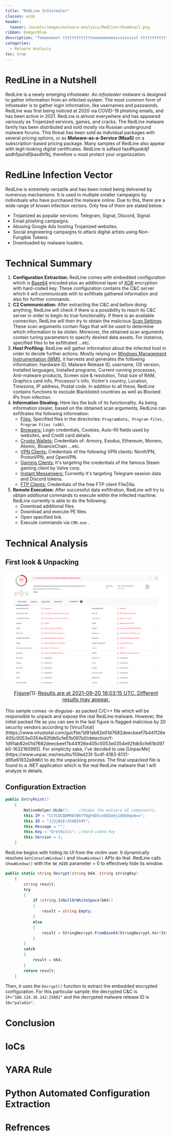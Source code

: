 ```yaml
---
title: "RedLine Infostealer"
classes: wide
header:
  teaser: /assets/images/malware-analysis/Redline/thumbnail.png
ribbon: DodgerBlue
description: "Teeeeeeest ttttttttttttteeeeeeeeeessssssssst ttttttttttttttteeeeeeeeeeeeesssssssst teeeeeeeeeeesssssssst test ..."
categories:
  - Malware Analysis
toc: true
---
```

# RedLine in a Nutshell

RedLine is a newly emerging infostealer. An *infostealer malware* is designed to gather information from an infected system. The most common form of infostealer is to gather login information, like usernames and passwords. RedLine was first being noticed at 2020 via COVID-19 phishing emails, and has been active in 2021. RedLine is almost everywhere and has appeared variously as Trojanized services, games, and cracks. The RedLine malware family has been distributed and sold mostly via Russian underground malware forums. This threat has been sold as individual packages with several pricing options, or as **Malware-as-a-Service (MaaS)** on a subscription-based pricing package. Many samples of RedLine also appear with legit-looking digital certificates. RedLine is sdfasd fasdfkjaskdjf asdhfjashdfjkasdhflkj, therefore u must protect your organiszation. 



# RedLine Infection Vector

RedLine is extremely versatile and has been noted being delivered by numerous mechanisms. It is used in multiple smaller campaigns by individuals who have purchased the malware online. Due to this, there are a wide range of known infection vectors. Only few of them are stated below:

- Trojanized as popular services: Telegram, Signal, Discord, Signal.
- Email phishing campaigns.
- Abusing Google Ads hosting Trojanized websites.
- Social engineering campaigns to attack digital artists using Non-Fungible Tokens.
- Downloaded by malware loaders.




# Technical Summary

1. **Configuration Extraction:** RedLine comes with embedded configuration which is <u>Base64</u> encoded plus an additional layer of <u>XOR</u> encryption with hard-coded key. These configuration contains the C&C server which it will communicate with to exfiltrate gathered information and also for further commands.
2. **C2 Communication:** After extracting the C&C and before doing anything, RedLine will check if there is a possibility to reach its C&C server in order to begin its true functionality. If there is an available connection, RedLine will then try to obtain the malicious <u>Scan Settings</u>. These scan arguments contain flags that will be used to determine which information to be stolen. Moreover, the obtained scan arguments contain tuning parameters to specify desired data assets. For instance, specified files to be exfiltrated ...etc.    
3. **Host Profiling:** RedLine will gather information about the infected host in order to decide further actions. Mostly relying on <u>Windows Management Instrumentation (WMI)</u>, it harvests and generates the following information: Hardware ID, Malware Release ID, username, OS version, Installed languages, Installed programs, Current running processes, Anti-malware products, Screen size & resolution, Total size of RAM, Graphics card info, Processor's info, Victim's country, Location, Timezone, IP address, Postal code. In addition to all these, RedLine contains functions to exclude Blacklisted countries as well as Blocked IPs from infection.
4. **Information Stealing:** Here lies the bulk of its functionality. As being information stealer, based on the obtained scan arguments, RedLine can exfiltrates the following information:
   - <u>Files:</u> Specified files in the directories: `ProgramData, Program Files, Program Files (x86)`.
   - <u>Browsers:</u> Login credentials, Cookies, Auto-fill fields used by websites, and Credit card details.
   - <u>Crypto Wallets:</u> Credentials of: Armory, Exodus, Ethereum, Monero, Atomic, BinanceChain ...etc.
   - <u>VPN Clients:</u> Credentials of the following VPN clients: NordVPN, ProtonVPN, and OpenVPN.
   - <u>Gaming Clients:</u> It's targeting the credentials of the famous Steam gaming client by Valve corp.
   - <u>Instant Messengers:</u> Currently it's targeting Telegram session data and Discord tokens.
   - <u>FTP Clients:</u> Credentials of the free FTP client FileZilla.
5. **Remote Execution:** After successful data exfiltration, RedLine will try to obtain additional commands to execute within the infected machine. RedLine currently is able to do the following:
   - Download additional files.
   - Download and execute PE files.
   - Open specified link.
   - Execute commands via `CMD.exe` .








# Technical Analysis 

## First look & Unpacking

[![](/assets/images/malware-analysis/Redline/virus_total.png)](/assets/images/malware-analysis/Redline/virus_total.png)
<center><font size="3"> <u>Figure</u>(1): <u>Results are at 2021-09-20 18:03:15 UTC. Different results may appear. </u> </font></center> 
<br>
This sample comes -in disguise- as packed C/C++ file which will be responsible to unpack and expose the real RedLine malware. However, the initial packed file as you can see in the last figure is flagged malicious by 20 security vendors according to [VirusTotal](https://www.virustotal.com/gui/file/1d91ab82e01d7682deecbeef7b441f26e405c0053e0354e92fdb5cfe61b097b0/detection/f-1d91ab82e01d7682deecbeef7b441f26e405c0053e0354e92fdb5cfe61b097b0-1632160995).
For simplicity sake, I've decided to use [UnpacMe](https://www.unpac.me/results/159ed23f-5cdf-4183-8131-d95e61932a9d#/) to do the unpacking process. The final unpacked file is found to a .NET application which is the real RedLine malware that I will analyze in details.



## Configuration Extraction

```c#
public EntryPoint()
	{
		NativeHelper.Hide();	//Hides the malware UI components.
		this.IP = "CCYCQCQDMRAtBkYfOgFdDScnDEQoHj1dOS0qeA==";
		this.ID = "JjUjBzE+JhkBIk9Y";
		this.Message = "";
		this.Key = "Erethitic";	//Hard-coded Key
		this.Version = 1;
	}
```

RedLine begins with hiding its UI from the victim user. It dynamically resolves `GetConsoleWindow()` and `ShowWindow()` APIs do that. RedLine calls `ShowWindow()` with the `SW_HIDE` parameter = 0 to effectively hide its window.

```c#
public static string Decrypt(string b64, string stringKey)
	{
		string result;
		try
		{
			if (string.IsNullOrWhiteSpace(b64))
			{
				result = string.Empty;
			}
			else
			{
				result = StringDecrypt.FromBase64(StringDecrypt.Xor(StringDecrypt.FromBase64(b64), stringKey));
			}
		}
		catch
		{
			result = b64;
		}
		return result;
	}
```

Then, it uses the `Decrypt()` function to extract the embedded encrypted configuration. For this particular sample: the decrypted C&C is `IP="188.124.36.242:25802"` and the decrypted malware release ID is `ID="paladin"`.




























# Conclusion



# IoCs





# YARA Rule





# Python Automated Configuration Extraction 




# Refrences